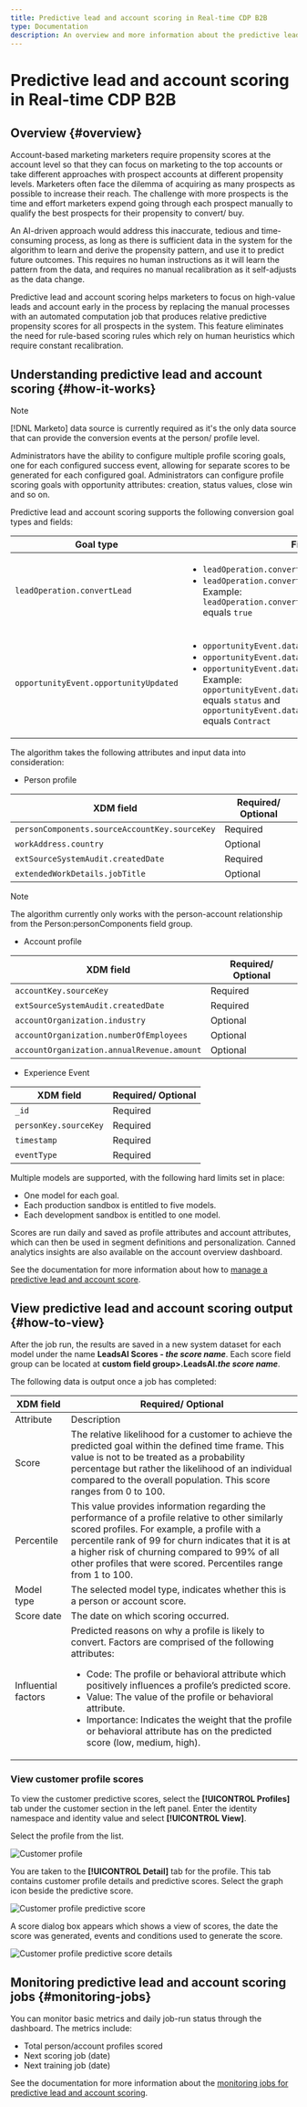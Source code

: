 ```yaml
---
title: Predictive lead and account scoring in Real-time CDP B2B
type: Documentation
description: An overview and more information about the predictive lead and account scoring feature in Experience Platform CDP B2B.
---
```

# Predictive lead and account scoring in Real-time CDP B2B

## Overview {#overview}

Account-based marketing marketers require propensity scores at the account level so that they can focus on marketing to the top accounts or take different approaches with prospect accounts at different propensity levels. Marketers often face the dilemma of acquiring as many prospects as possible to increase their reach. The challenge with more prospects is the time and effort marketers expend going through each prospect manually to qualify the best prospects for their propensity to convert/ buy. 

An AI-driven approach would address this inaccurate, tedious and time-consuming process, as long as there is sufficient data in the system for the algorithm to learn and derive the propensity pattern, and use it to predict future outcomes. This requires no human instructions as it will learn the pattern from the data, and requires no manual recalibration as it self-adjusts as the data change.

Predictive lead and account scoring helps marketers to focus on high-value leads and account early in the process by replacing the manual processes with an automated computation job that produces relative predictive propensity scores for all prospects in the system. This feature eliminates the need for rule-based scoring rules which rely on human heuristics which require constant recalibration.

## Understanding predictive lead and account scoring {#how-it-works}

>[!NOTE]
>
> [!DNL Marketo] data source is currently required as it's the only data source that can provide the conversion events at the person/ profile level.

Administrators have the ability to configure multiple profile scoring goals, one for each configured success event, allowing for separate scores to be generated for each configured goal. Administrators can configure profile scoring goals with opportunity attributes: creation, status values, close win and so on. 

Predictive lead and account scoring supports the following conversion goal types and fields:

| Goal type | Fields |
| --- | --- |
| `leadOperation.convertLead` | <ul><li>`leadOperation.convertLead.convertedStatus`</li><li>`leadOperation.convertLead.assignTo`</li>Example: `leadOperation.convertLead.convertedStatus` equals `true`</ul> |
| `opportunityEvent.opportunityUpdated` | <ul><li>`opportunityEvent.dataValueChanges.attributeName`</li><li>`opportunityEvent.dataValueChanges.newValue`</li><li>`opportunityEvent.dataValueChanges.oldValue`</li>Example: `opportunityEvent.dataValueChanges.attributeName` equals `status` and `opportunityEvent.dataValueChanges.newValue` equals `Contract`</ul> |

The algorithm takes the following attributes and input data into consideration:

* Person profile

| XDM field | Required/ Optional |
| --- | --- |
| `personComponents.sourceAccountKey.sourceKey` | Required |
| `workAddress.country` | Optional |
| `extSourceSystemAudit.createdDate` | Required |
| `extendedWorkDetails.jobTitle` | Optional |

>[!NOTE]
> 
> The algorithm currently only works with the person-account relationship from the Person:personComponents field group.

* Account profile

| XDM field | Required/ Optional |
| --- | --- |
| `accountKey.sourceKey` | Required |
| `extSourceSystemAudit.createdDate` | Required |
| `accountOrganization.industry` | Optional |
| `accountOrganization.numberOfEmployees` | Optional |
| `accountOrganization.annualRevenue.amount` | Optional |

* Experience Event

| XDM field | Required/ Optional |
| --- | --- |
| `_id` | Required |
| `personKey.sourceKey` | Required|
| `timestamp` | Required |
| `eventType` | Required |

Multiple models are supported, with the following hard limits set in place:

* One model for each goal.
* Each production sandbox is entitled to five models.
* Each development sandbox is entitled to one model.

Scores are run daily and saved as profile attributes and account attributes, which can then be used in segment definitions and personalization. Canned analytics insights are also available on the account overview dashboard.

See the documentation for more information about how to [manage a predictive lead and account score](/help/rtcdp/b2b-ai-ml-services/manage-predictive-lead-and-account-scoring.md).

## View predictive lead and account scoring output {#how-to-view}

After the job run, the results are saved in a new system dataset for each model under the name **LeadsAI Scores - *the score name***. Each score field group can be located at **custom field group>.LeadsAI.*the score name***.

The following data is output once a job has completed:

| XDM field | Required/ Optional |
| --- | --- |
| Attribute | Description |
|Score | The relative likelihood for a customer to achieve the predicted goal within the defined time frame. This value is not to be treated as a probability percentage but rather the likelihood of an individual compared to the overall population. This score ranges from 0 to 100. |
| Percentile | This value provides information regarding the performance of a profile relative to other similarly scored profiles. For example, a profile with a percentile rank of 99 for churn indicates that it is at a higher risk of churning compared to 99% of all other profiles that were scored. Percentiles range from 1 to 100. |
| Model type | The selected model type, indicates whether this is a person or account score. |
|Score date | The date on which scoring occurred. |
|Influential factors | Predicted reasons on why a profile is likely to convert. Factors are comprised of the following attributes:<ul><li>Code: The profile or behavioral attribute which positively influences a profile’s predicted score.</li><li>Value: The value of the profile or behavioral attribute.</li><li>Importance: Indicates the weight that the profile or behavioral attribute has on the predicted score (low, medium, high).</li></ul> |

### View customer profile scores

To view the customer predictive scores, select the **[!UICONTROL Profiles]** tab under the customer section in the left panel. Enter the identity namespace and identity value and select **[!UICONTROL View]**.

Select the profile from the list.

![Customer profile](/help/rtcdp/accounts/images/b2b-view-customer-profile.png)

You are taken to the **[!UICONTROL Detail]** tab for the profile. This tab contains customer profile details and predictive scores. Select the graph icon beside the predictive score.

![Customer profile predictive score](/help/rtcdp/accounts/images/b2b-view-customer-profile-predictive-score.png)

A score dialog box appears which shows a view of scores, the date the score was generated, events and conditions used to generate the score.

![Customer profile predictive score details](/help/rtcdp/accounts/images/b2b-view-customer-profile-predictive-score-details.png)

## Monitoring predictive lead and account scoring jobs {#monitoring-jobs}

You can monitor basic metrics and daily job-run status through the dashboard. The metrics include:

* Total person/account profiles scored 
* Next scoring job (date)
* Next training job (date)

See the documentation for more information about the [monitoring jobs for predictive lead and account scoring](/help/dataflows/ui/b2b/monitor-profile-enrichment.md).
